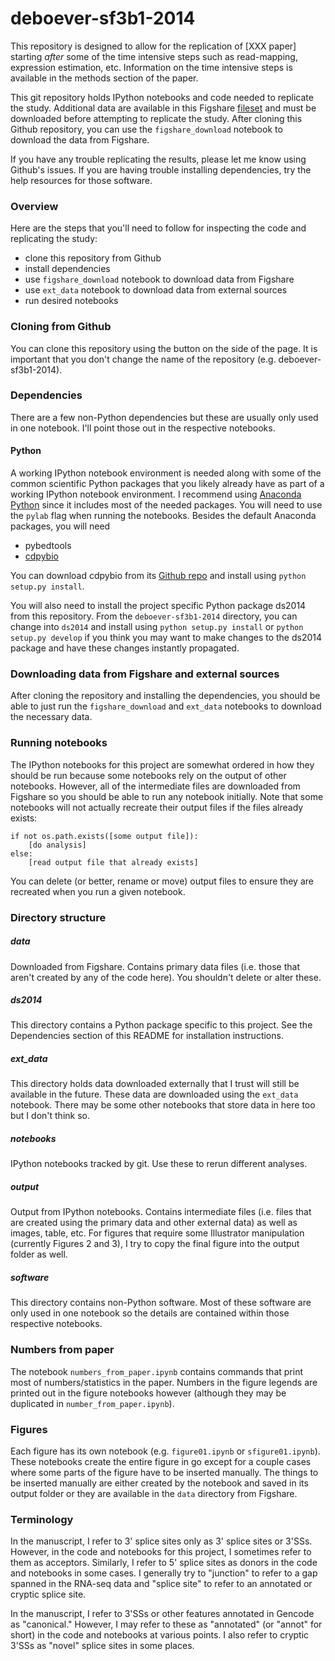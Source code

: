 deboever-sf3b1-2014
===================

This repository is designed to allow for the replication of [XXX paper]
starting *after* some of the time intensive steps such as read-mapping,
expression estimation, etc.  Information on the time intensive steps is
available in the methods section of the paper.

This git repository holds IPython notebooks and code needed to replicate the
study.  Additional data are available in this Figshare
[fileset](http://dx.doi.org/10.6084/m9.figshare.1120663) and must be downloaded
before attempting to replicate the study. After cloning this Github repository,
you can use the `figshare_download` notebook to download the data from
Figshare.

If you have any trouble replicating the results, please let me know using
Github's issues. If you are having trouble installing dependencies, try the
help resources for those software.

### Overview

Here are the steps that you'll need to follow for inspecting the code and 
replicating the study:

* clone this repository from Github
* install dependencies
* use `figshare_download` notebook to download data from Figshare
* use `ext_data` notebook to download data from external sources
* run desired notebooks

### Cloning from Github

You can clone this repository using the button on the side of the page. It is
important that you don't change the name of the repository (e.g.
deboever-sf3b1-2014).

### Dependencies

There are a few non-Python dependencies but these are usually only used in one
notebook. I'll point those out in the respective notebooks.

#### Python

A working IPython notebook environment is needed along with some of the common
scientific Python packages that you likely already have as part of a working
IPython notebook environment. I recommend using 
[Anaconda Python](https://store.continuum.io/cshop/anaconda/) since it includes
most of the needed packages. You will need to use the `pylab` flag when running 
the notebooks. Besides the default Anaconda packages, you will need

* pybedtools
* [cdpybio](https://Github.com/cdeboever3/cdpybio)

You can download cdpybio from its [Github
repo](https://Github.com/cdeboever3/cdpybio) and install using `python setup.py
install`. 

You will also need to install the project specific Python package ds2014 from
this repository. From the `deboever-sf3b1-2014` directory, you can change into
`ds2014` and install using `python setup.py install` or `python setup.py
develop` if you think you may want to make changes to the ds2014 package and
have these changes instantly propagated.

### Downloading data from Figshare and external sources

After cloning the repository and installing the dependencies, you should be
able to just run the `figshare_download` and `ext_data` notebooks to download
the necessary data.

### Running notebooks

The IPython notebooks for this project are somewhat ordered in how they should
be run because some notebooks rely on the output of other notebooks. However,
all of the intermediate files are downloaded from Figshare so you should be
able to run any notebook initially. Note that some notebooks will not actually
recreate their output files if the files already exists:

	if not os.path.exists([some output file]):
		[do analysis]
	else:
		[read output file that already exists]

You can delete (or better, rename or move) output files to ensure they are
recreated when you run a given notebook.

### Directory structure

##### data  

Downloaded from Figshare. Contains primary data files (i.e. those that aren't
created by any of the code here). You shouldn't delete or alter these.

##### ds2014

This directory contains a Python package specific to this project. See the
Dependencies section of this README for installation instructions.

##### ext_data

This directory holds data downloaded externally that I trust will still be
available in the future. These data are downloaded using the `ext_data`
notebook.  There may be some other notebooks that store data in here too but I
don't think so.

##### notebooks  

IPython notebooks tracked by git. Use these to rerun different analyses.

##### output  

Output from IPython notebooks. Contains intermediate files (i.e. files that are
created using the primary data and other external data) as well as images,
table, etc. For figures that require some Illustrator manipulation (currently
Figures 2 and 3), I try to copy the final figure into the output folder as
well.

##### software

This directory contains non-Python software. Most of these software are only 
used in one notebook so the details are contained within those respective
notebooks.

### Numbers from paper

The notebook `numbers_from_paper.ipynb` contains commands that print most of
numbers/statistics in the paper. Numbers in the figure legends are printed out
in the figure notebooks however (although they may be duplicated in
`number_from_paper.ipynb`).

### Figures

Each figure has its own notebook (e.g. `figure01.ipynb` or `sfigure01.ipynb`).
These notebooks create the entire figure in go except for a couple cases where
some parts of the figure have to be inserted manually. The things to be
inserted manually are either created by the notebook and saved in its output
folder or they are available in the `data` directory from Figshare.

### Terminology

In the manuscript, I refer to 3' splice sites only as 3' splice sites or
3'SSs. However, in the code and notebooks for this project, I sometimes refer
to them as acceptors. Similarly, I refer to 5' splice sites as donors in the
code and notebooks in some cases. I generally try to "junction" to refer to a
gap spanned in the RNA-seq data and "splice site" to refer to an annotated or
cryptic splice site.

In the manuscript, I refer to 3'SSs or other features annotated in Gencode as
"canonical." However, I may refer to these as "annotated" (or "annot" for
short) in the code and notebooks at various points. I also refer to cryptic
3'SSs as "novel" splice sites in some places.
